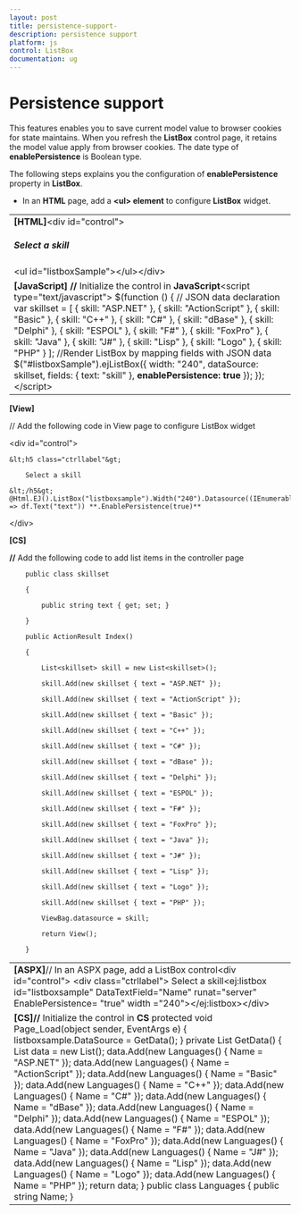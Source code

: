 ```yaml
---
layout: post
title: persistence-support-
description: persistence support 
platform: js
control: ListBox
documentation: ug
---
```


# Persistence support 

This features enables you to save current model value to browser cookies for state maintains. When you refresh the **ListBox** control page, it retains the model value apply from browser cookies. The date type of **enablePersistence** is Boolean type. 

The following steps explains you the configuration of **enablePersistence** property in **ListBox**.

* In an **HTML** page, add a **&lt;ul&gt; element** to configure **ListBox** widget.


<table>
<tr>
<td>
<b>[HTML]</b>&lt;div id="control"&gt;    <h5 class="ctrllabel">Select a skill</h5>    &lt;ul id="listboxSample"&gt;&lt;/ul&gt;&lt;/div&gt;</td></tr>
<tr>
<td>
<b>[JavaScript]  </b><b>// </b>Initialize the control in <b>JavaScript</b>&lt;script type="text/javascript"&gt;    $(function () {        // JSON data declaration        var skillset = [        { skill: "ASP.NET" }, { skill: "ActionScript" }, { skill: "Basic" },        { skill: "C++" }, { skill: "C#" }, { skill: "dBase" }, { skill: "Delphi" },        { skill: "ESPOL" }, { skill: "F#" }, { skill: "FoxPro" }, { skill: "Java" },        { skill: "J#" }, { skill: "Lisp" }, { skill: "Logo" }, { skill: "PHP" }        ];        //Render ListBox by mapping fields with JSON data        $("#listboxSample").ejListBox({            width: "240", dataSource: skillset,            fields: { text: "skill" }, <b>enablePersistence: true</b>        });    });&lt;/script&gt;</td></tr>
</table>


**[View]**

// Add the following code in View page to configure ListBox widget

&lt;div id="control"&gt;

    &lt;h5 class="ctrllabel"&gt;

        Select a skill

    &lt;/h5&gt;    @Html.EJ().ListBox("listboxsample").Width("240").Datasource((IEnumerable<ug_listbox.controllers.skillset>)ViewBag.datasource).ListBoxFields(df => df.Text("text")) **.EnablePersistence(true)**

&lt;/div&gt;

**[CS]**

**//** Add the following code to add list items in the controller page



        public class skillset

        {

            public string text { get; set; }

        }

        public ActionResult Index()

        {

            List<skillset> skill = new List<skillset>();

            skill.Add(new skillset { text = "ASP.NET" });

            skill.Add(new skillset { text = "ActionScript" });

            skill.Add(new skillset { text = "Basic" });

            skill.Add(new skillset { text = "C++" });

            skill.Add(new skillset { text = "C#" });

            skill.Add(new skillset { text = "dBase" });

            skill.Add(new skillset { text = "Delphi" });

            skill.Add(new skillset { text = "ESPOL" });

            skill.Add(new skillset { text = "F#" });

            skill.Add(new skillset { text = "FoxPro" });

            skill.Add(new skillset { text = "Java" });

            skill.Add(new skillset { text = "J#" });

            skill.Add(new skillset { text = "Lisp" });

            skill.Add(new skillset { text = "Logo" });

            skill.Add(new skillset { text = "PHP" });

            ViewBag.datasource = skill;

            return View();

        }



<table>
<tr>
<td>
<b>[ASPX]</b>// In an ASPX page, add a ListBox control&lt;div id="control"&gt;    &lt;div class="ctrllabel"&gt;        Select a skill</div>&lt;ej:listbox id="listboxsample" DataTextField="Name"  runat="server" EnablePersistence= "true" width ="240"&gt;&lt;/ej:listbox&gt;&lt;/div&gt; </td></tr>
<tr>
<td>
<b>[CS]</b><b>// </b>Initialize the control in <b>CS</b>     protected void Page_Load(object sender, EventArgs e)        {            listboxsample.DataSource = GetData();        }        private List<Languages> GetData()        {            List<Languages> data = new List<Languages>();            data.Add(new Languages() { Name = "ASP.NET" });            data.Add(new Languages() { Name = "ActionScript" });            data.Add(new Languages() { Name = "Basic" });            data.Add(new Languages() { Name = "C++" });            data.Add(new Languages() { Name = "C#" });            data.Add(new Languages() { Name = "dBase" });            data.Add(new Languages() { Name = "Delphi" });            data.Add(new Languages() { Name = "ESPOL" });            data.Add(new Languages() { Name = "F#" });            data.Add(new Languages() { Name = "FoxPro" });            data.Add(new Languages() { Name = "Java" });            data.Add(new Languages() { Name = "J#" });            data.Add(new Languages() { Name = "Lisp" });            data.Add(new Languages() { Name = "Logo" });            data.Add(new Languages() { Name = "PHP" });            return data;        }        public class Languages        {            public string Name;        }</td></tr>
</table>


